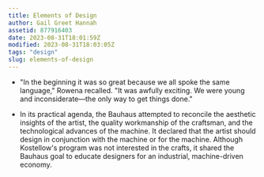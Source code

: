```yaml
---
title: Elements of Design
author: Gail Greet Hannah
assetid: 877916403
date: 2023-08-31T18:01:59Z
modified: 2023-08-31T18:03:05Z
tags: "design"
slug: elements-of-design
---
```


*  "In the beginning it was so great because we all spoke the same language," Rowena recalled. "It was awfully exciting. We were young and inconsiderate—the only way to get things done."

*  In its practical agenda, the Bauhaus attempted to reconcile the aesthetic insights of the artist, the quality workmanship of the craftsman, and the technological advances of the machine. It declared that the artist should design in conjunction with the machine or for the machine. Although Kostellow's program was not interested in the crafts, it shared the Bauhaus goal to educate designers for an industrial, machine-driven economy.

